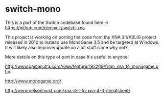 # switch-mono

This is a port of the Switch codebase found here -> https://github.com/elennick/switch-xna

This project is working on porting the code from the XNA 3.1/XBLIG project released in 2010 to instead use MonoGame 3.5 and be targeted at Windows. It will likely also improve/update on a lot stuff since why not?

More details on this type of port in case it's useful to anyone:

http://www.gamasutra.com/view/feature/192209/from_xna_to_monogame.php

http://www.monogame.org/

http://www.nelsonhurst.com/xna-3-1-to-xna-4-0-cheatsheet/
